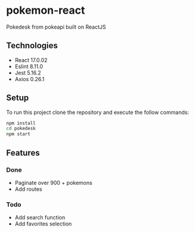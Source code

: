 # pokemon-react
Pokedesk from pokeapi built on ReactJS

## Technologies
* React 17.0.02    
* Eslint 8.11.0
* Jest 5.16.2
* Axios 0.26.1

## Setup
To run this project clone the repository and execute the follow commands:
```bash
npm install
cd pokedesk
npm start
```
## Features 
### Done
* Paginate over 900 + pokemons
* Add routes
### Todo
* Add search function
* Add favorites selection
